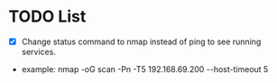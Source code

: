 # TODO List
- [x] Change status command to nmap instead of ping to see running services.
- example: nmap -oG scan -Pn -T5 192.168.69.200 --host-timeout 5